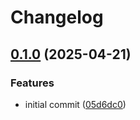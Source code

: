 # Changelog

## [0.1.0](https://github.com/appcited/cli-sh/compare/v0.1.0...v0.1.0) (2025-04-21)


### Features

* initial commit ([05d6dc0](https://github.com/appcited/cli-sh/commit/05d6dc056a4a11db0671d0197af1d21059d93b08))
